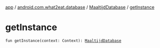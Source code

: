 [app](../../index.md) / [android.com.what2eat.database](../index.md) / [MaaltijdDatabase](index.md) / [getInstance](./get-instance.md)

# getInstance

`fun getInstance(context: Context): `[`MaaltijdDatabase`](index.md)